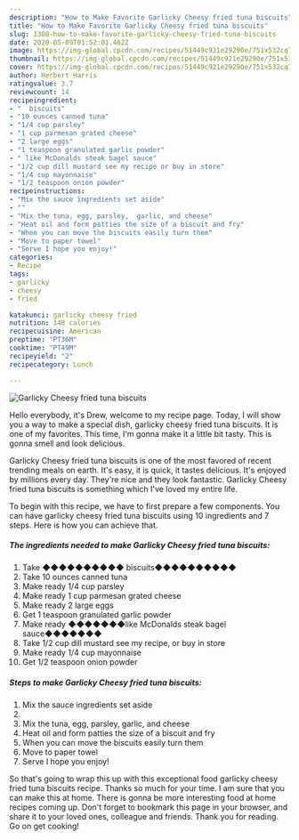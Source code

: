 ```yaml
---
description: "How to Make Favorite Garlicky Cheesy fried tuna biscuits"
title: "How to Make Favorite Garlicky Cheesy fried tuna biscuits"
slug: 1380-how-to-make-favorite-garlicky-cheesy-fried-tuna-biscuits
date: 2020-05-09T01:52:01.462Z
image: https://img-global.cpcdn.com/recipes/51449c921e29290e/751x532cq70/garlicky-cheesy-fried-tuna-biscuits-recipe-main-photo.jpg
thumbnail: https://img-global.cpcdn.com/recipes/51449c921e29290e/751x532cq70/garlicky-cheesy-fried-tuna-biscuits-recipe-main-photo.jpg
cover: https://img-global.cpcdn.com/recipes/51449c921e29290e/751x532cq70/garlicky-cheesy-fried-tuna-biscuits-recipe-main-photo.jpg
author: Herbert Harris
ratingvalue: 3.7
reviewcount: 14
recipeingredient:
- "  biscuits"
- "10 ounces canned tuna"
- "1/4 cup parsley"
- "1 cup parmesan grated cheese"
- "2 large eggs"
- "1 teaspoon granulated garlic powder"
- " like McDonalds steak bagel sauce"
- "1/2 cup dill mustard see my recipe or buy in store"
- "1/4 cup mayonnaise"
- "1/2 teaspoon onion powder"
recipeinstructions:
- "Mix the sauce ingredients set aside"
- ""
- "Mix the tuna, egg, parsley,  garlic, and cheese"
- "Heat oil and form patties the size of a biscuit and fry"
- "When you can move the biscuits easily turn them"
- "Move to paper towel"
- "Serve I hope you enjoy!"
categories:
- Recipe
tags:
- garlicky
- cheesy
- fried

katakunci: garlicky cheesy fried 
nutrition: 148 calories
recipecuisine: American
preptime: "PT36M"
cooktime: "PT49M"
recipeyield: "2"
recipecategory: Lunch

---
```



![Garlicky Cheesy fried tuna biscuits](https://img-global.cpcdn.com/recipes/51449c921e29290e/751x532cq70/garlicky-cheesy-fried-tuna-biscuits-recipe-main-photo.jpg)

Hello everybody, it's Drew, welcome to my recipe page. Today, I will show you a way to make a special dish, garlicky cheesy fried tuna biscuits. It is one of my favorites. This time, I'm gonna make it a little bit tasty. This is gonna smell and look delicious.

Garlicky Cheesy fried tuna biscuits is one of the most favored of recent trending meals on earth. It's easy, it is quick, it tastes delicious. It's enjoyed by millions every day. They're nice and they look fantastic. Garlicky Cheesy fried tuna biscuits is something which I've loved my entire life.




To begin with this recipe, we have to first prepare a few components. You can have garlicky cheesy fried tuna biscuits using 10 ingredients and 7 steps. Here is how you can achieve that.

<!--inarticleads1-->

##### The ingredients needed to make Garlicky Cheesy fried tuna biscuits:

1. Take  ◆◆◆◆◆◆◆◆◆◆ biscuits◆◆◆◆◆◆◆◆◆◆
1. Take 10 ounces canned tuna
1. Make ready 1/4 cup parsley
1. Make ready 1 cup parmesan grated cheese
1. Make ready 2 large eggs
1. Get 1 teaspoon granulated garlic powder
1. Make ready  ◆◆◆◆◆◆◆like McDonalds steak bagel sauce◆◆◆◆◆◆◆
1. Take 1/2 cup dill mustard see my recipe, or buy in store
1. Make ready 1/4 cup mayonnaise
1. Get 1/2 teaspoon onion powder




<!--inarticleads2-->

##### Steps to make Garlicky Cheesy fried tuna biscuits:

1. Mix the sauce ingredients set aside
1. 
1. Mix the tuna, egg, parsley,  garlic, and cheese
1. Heat oil and form patties the size of a biscuit and fry
1. When you can move the biscuits easily turn them
1. Move to paper towel
1. Serve I hope you enjoy!




So that's going to wrap this up with this exceptional food garlicky cheesy fried tuna biscuits recipe. Thanks so much for your time. I am sure that you can make this at home. There is gonna be more interesting food at home recipes coming up. Don't forget to bookmark this page in your browser, and share it to your loved ones, colleague and friends. Thank you for reading. Go on get cooking!

